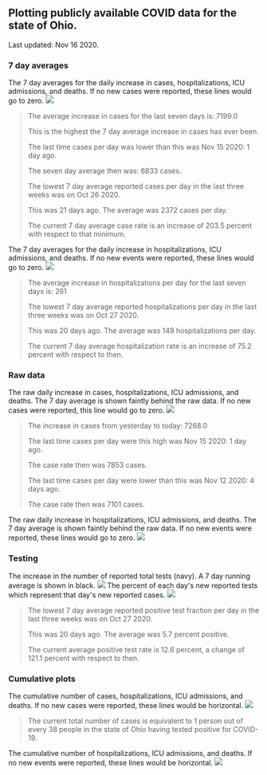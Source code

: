 ## Plotting publicly available COVID data for the state of Ohio. 

Last updated: Nov 16 2020. 

### 7 day averages
The 7 day averages for the daily increase in cases, hospitalizations, ICU admissions, and deaths. If no new cases were reported, these lines would go to zero.
![](7dayaverage_cases.png)

>The average increase in cases for the last seven days is: 7199.0
>
>This is the highest the 7 day average increase in cases has ever been.
>
>The last time cases per day was lower than this was Nov 15 2020: 1 day ago.
>
>The seven day average then was: 6833 cases.
>
>The lowest 7 day average reported cases per day in the last three weeks was on Oct 26 2020.
>
>This was 21 days ago. The average was 2372 cases per day.
>
>The current 7 day average case rate is an increase of 203.5 percent with respect to that minimum.

The 7 day averages for the daily increase in hospitalizations, ICU admissions, and deaths. If no new events were reported, these lines would go to zero.
![](7dayaverage_hospital.png)

>The average increase in hospitalizations per day for the last seven days is: 261
>
>The lowest 7 day average reported hospitalizations per day in the last three weeks was on Oct 27 2020.
>
>This was 20 days ago. The average was 149 hospitalizations per day.
>
>The current 7 day average hospitalization rate is an increase of 75.2 percent with respect to then.

### Raw data
The raw daily increase in cases, hospitalizations, ICU admissions, and deaths. The 7 day average is shown faintly behind the raw data. If no new cases were reported, this line would go to zero.
![](DailyCases.png)

>The increase in cases from yesterday to today: 7268.0 
>
>The last time cases per day were this high was Nov 15 2020: 1 day ago. 
>
>The case rate then was 7853 cases.
>
>The last time cases per day were lower than this was Nov 12 2020: 4 days ago. 
>
>The case rate then was 7101 cases.

The raw daily increase in hospitalizations, ICU admissions, and deaths. The 7 day average is shown faintly behind the raw data. If no new events were reported, these lines would go to zero.
![](DailyHospitalizations.png)

### Testing

The increase in the number of reported total tests (navy). A 7 day running average is shown in black.
![](DailyTests.png)
The percent of each day's new reported tests which represent that day's new reported cases.
![](percentpositive_tests.png)

>The lowest 7 day average reported positive test fraction per day in the last three weeks was on Oct 27 2020.
>
>This was 20 days ago. The average was 5.7 percent positive. 
>
>The current average positive test rate is 12.6 percent, a change of 121.1 percent with respect to then. 

### Cumulative plots
The cumulative number of cases, hospitalizations, ICU admissions, and deaths. If no new cases were reported, these lines would be horizontal.
![](Cases.png)

>The current total number of cases is equivalent to 1 person out of every 38 people in the state of Ohio having tested positive for COVID-19.

The cumulative number of hospitalizations, ICU admissions, and deaths. If no new events were reported, these lines would be horizontal.
![](Hospitalizations.png)
